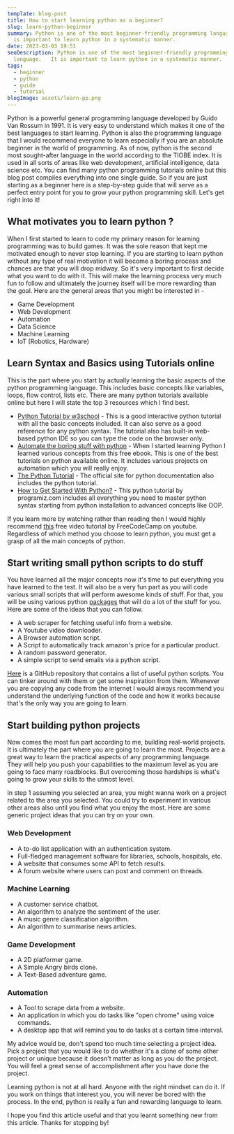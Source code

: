 ```yaml
---
template: blog-post
title: How to start learning python as a beginner?
slug: learn-python-beginner
summary: Python is one of the most beginner-friendly programming language.   It
  is important to learn python in a systematic manner.
date: 2023-03-03 19:51
seoDescription: Python is one of the most beginner-friendly programming
  language.   It is important to learn python in a systematic manner.
tags:
  - beginner
  - python
  - guide
  - tutorial
blogImage: assets/learn-pp.png
---
```

Python is a powerful general programming language developed by Guido Van Rossum in 1991.  It is very easy to understand which makes it one of the best languages to start learning. Python is also the programming language that I would recommend everyone to learn especially if you are an absolute beginner in the world of programming. As of now, python is the second most sought-after language in the world according to the TIOBE index. It is used in all sorts of areas like web development, artificial intelligence, data science etc. You can find many python programming tutorials online but this blog post compiles everything into one single guide. So if you are just starting as a beginner here is a step-by-step guide that will serve as a perfect entry point for you to grow your python programming skill. Let's get right into it!

## What motivates you to learn python ?

When I first started to learn to code my primary reason for learning programming was to build games. It was the sole reason that kept me motivated enough to never stop learning. If you are starting to learn python without any type of real motivation it will become a boring process and chances are that you will drop midway. So it's very important to first decide what you want to do with it. This will make the learning process very much fun to follow and ultimately the journey itself will be more rewarding than the goal. Here are the general areas that you might be interested in -

* Game Development
* Web Development
* Automation
* Data Science
* Machine Learning
* IoT (Robotics, Hardware)

## Learn Syntax and Basics using Tutorials online

This is the part where you start by actually learning the basic aspects of the python programming language. This includes basic concepts like variables, loops, flow control, lists etc. There are many python tutorials available online but here I will state the top 3 resources which I find best.

* [Python Tutorial by w3school](https://www.w3schools.com/python/) -  This is a good interactive python tutorial with all the basic concepts included. It can also serve as a good reference for any python syntax. The tutorial also has built-in web-based python IDE so you can type the code on the browser only.
* [Automate the boring stuff with python](https://automatetheboringstuff.com/) - When I started learning Python I learned various concepts from this free ebook. This is one of the best tutorials on python available online. It includes various projects on automation which you will really enjoy.
* [The Python Tutorial](https://docs.python.org/3/tutorial/) - The official site for python documentation also includes the python tutorial.
* [How to Get Started With Python?](https://www.programiz.com/python-programming/tutorial) - This python tutorial by programiz.com includes all everything you need to master python syntax starting from python installation to advanced concepts like OOP.

If you learn more by watching rather than reading then I would highly recommend [this](https://www.youtube.com/watch?v=rfscVS0vtbw&t=13s) free video tutorial by FreeCodeCamp on youtube. Regardless of which method you choose to learn python, you must get a grasp of all the main concepts of python.

## Start writing small python scripts to do stuff

You have learned all the major concepts now it's time to put everything you have learned to the test. It will also be a very fun part as you will code various small scripts that will perform awesome kinds of stuff. For that, you will be using various python [packages](https://pypi.org/) that will do a lot of the stuff for you. Here are some of the ideas that you can follow.

* A web scraper for fetching useful info from a website.
* A Youtube video downloader.
* A Browser automation script.
* A Script to automatically track amazon's price for a particular product.
* A random password generator.
* A simple script to send emails via a python script.

[Here](https://github.com/ankitdobhal/Awesome-Python-Scripts) is a GitHub repository that contains a list of useful python scripts. You can tinker around with them or get some inspiration from them. Whenever you are copying any code from the internet I would always recommend you understand the underlying function of the code and how it works because that's the only way you are going to learn.

## Start building python projects

Now comes the most fun part according to me, building real-world projects. It is ultimately the part where you are going to learn the most. Projects are a great way to learn the practical aspects of any programming language. They will help you push your capabilities to the maximum level as you are going to face many roadblocks. But overcoming those hardships is what's going to grow your skills to the utmost level.

In step 1 assuming you selected an area, you might wanna work on a project related to the area you selected.  You could try to experiment in various other areas also until you find what you enjoy the most. Here are some generic project ideas that you can try on your own.

### Web Development

* A to-do list application with an authentication system.
* Full-fledged management software for libraries, schools, hospitals, etc.
* A website that consumes some API to fetch results.
* A forum website where users can post and comment on threads.

### Machine Learning

* A customer service chatbot.
* An algorithm to analyze the sentiment of the user.
* A music genre classification algorithm.
* An algorithm to summarise news articles.

### Game Development

* A 2D platformer game.
* A Simple Angry birds clone.
* A Text-Based adventure game.

### Automation

* A Tool to scrape data from a website.
* An application in which you do tasks like "open chrome" using voice commands.
* A desktop app that will remind you to do tasks at a certain time interval.

M﻿y advice would be, don't spend too much time selecting a project idea. Pick a project that you would like to do whether it's a clone of some other project or unique because it doesn't matter as long as you do the project. You will feel a great sense of accomplishment after you have done the project.

Learning python is not at all hard. Anyone with the right mindset can do it. If you work on things that interest you, you will never be bored with the process. In the end, python is really a fun and rewarding language to learn.

I hope you find this article useful and that you learnt something new from this article. Thanks for stopping by!
